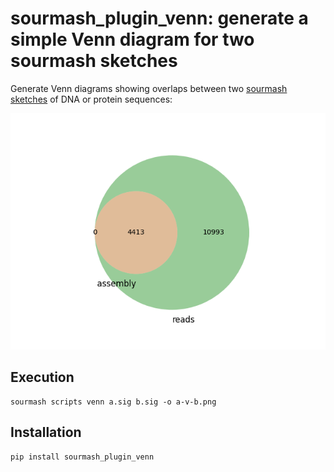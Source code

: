 # sourmash_plugin_venn: generate a simple Venn diagram for two sourmash sketches

Generate Venn diagrams showing overlaps between two
[sourmash sketches](https://sourmash.readthedocs.io/) of DNA or
protein sequences:

![simple Venn diagram](doc/simple.png)

## Execution

```
sourmash scripts venn a.sig b.sig -o a-v-b.png
```

## Installation

```
pip install sourmash_plugin_venn
```
